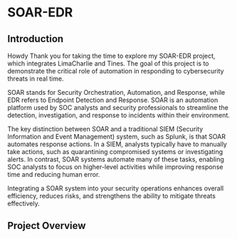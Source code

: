 # SOAR-EDR




## Introduction
Howdy Thank you for taking the time to explore my SOAR-EDR project, which integrates LimaCharlie and Tines. The goal of this project is to demonstrate the critical role of automation in responding to cybersecurity threats in real time.

SOAR stands for Security Orchestration, Automation, and Response, while EDR refers to Endpoint Detection and Response. SOAR is an automation platform used by SOC analysts and security professionals to streamline the detection, investigation, and response to incidents within their environment.

The key distinction between SOAR and a traditional SIEM (Security Information and Event Management) system, such as Splunk, is that SOAR automates response actions. In a SIEM, analysts typically have to manually take actions, such as quarantining compromised systems or investigating alerts. In contrast, SOAR systems automate many of these tasks, enabling SOC analysts to focus on higher-level activities while improving response time and reducing human error.

Integrating a SOAR system into your security operations enhances overall efficiency, reduces risks, and strengthens the ability to mitigate threats effectively.

## Project Overview
